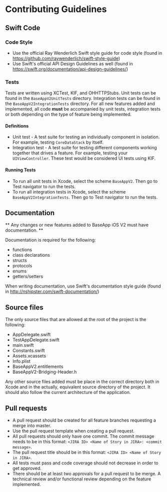 # Contributing Guidelines

## Swift Code

### Code Style

* Use the official Ray Wenderlich Swift style guide for code style (found in https://github.com/raywenderlich/swift-style-guide)
* Use Swift's official API Design Guidelines as well (found in https://swift.org/documentation/api-design-guidelines/)

### Tests

Tests are written using XCTest, KIF, and OHHTTPStubs. Unit tests can be found in
the `BaseAppV2UnitTests` directory. Integration tests can be found in the
`BaseAppV2IntegrationTests` directory.
For all new features added and implemented, all code **must** be accompanied by
unit tests, integration tests or both depending on the type of feature being implemented.

#### Definitions

* Unit test - A test suite for testing an individually component in isolation. For example, testing `CoreDataStack` by itself.
* Integration test - A test suite for testing different components working together that drives a feature. For example, testing your `UIViewController`. These test would be considered UI tests using KIF.

#### Running Tests

* To run all unit tests in Xcode, select the scheme `BaseAppV2`. Then go to Test navigator to run the tests.
* To run all integration tests in Xcode, select the scheme `BaseAppV2IntegrationTests`. Then go to Test navigator to run the tests.

## Documentation

** Any changes or new features added to BaseApp iOS V2 must have documentation. **

Documentation is required for the following:

* functions
* class declarations
* structs
* protocols
* enums
* getters/setters

When writing documentation, use Swift's documentation style guide (found in http://nshipster.com/swift-documentation/)

## Source files

The only source files that are allowed at the root of the project is the following:

* AppDelegate.swift
* TestAppDelegate.swift
* main.swift
* Constants.swift
* Assets.xcassets
* Info.plist
* BaseAppV2.entitlements
* BaseAppV2-Bridging-Header.h

Any other source files added must be place in the correct directory both in Xcode and in the actually, equivalent source directory of the project. It should also follow the current architecture of the application.

## Pull requests

* A pull request should be created for all feature branches requesting a merge into master.
* Use the pull request template when creating a pull request.
* All pull requests should only have one commit. The commit message needs to be in this format: `<JIRA ID> <Name of Story in JIRA>: <commit message>`.
* The pull request title should be in this format: `<JIRA ID> <Name of Story in JIRA>`.
* All tests must pass and code coverage should not decrease in order to get approved.
* There should be at least two approvals for a pull request to be merge. A technical review and/or functional review depending on the feature implemented.
